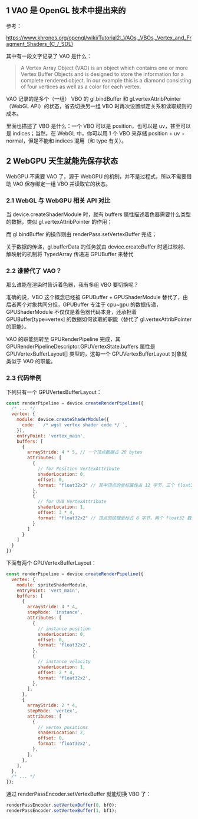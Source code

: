 ## 1 VAO 是 OpenGL 技术中提出来的

参考：

https://www.khronos.org/opengl/wiki/Tutorial2:_VAOs,_VBOs,_Vertex_and_Fragment_Shaders_(C_/_SDL)

其中有一段文字记录了 VAO 是什么：

> A Vertex Array Object (VAO) is an object which contains one or more Vertex Buffer Objects and is designed to store the information for a complete rendered object. In our example this is a diamond consisting of four vertices as well as a color for each vertex.

VAO 记录的是多个（一组） VBO 的 gl.bindBuffer 和 gl.vertexAttribPointer （WebGL API）的状态，省去切换另一组 VBO 时再次设置绑定关系和读取规则的成本。

里面也描述了 VBO 是什么：一个 VBO 可以是 position，也可以是 uv，甚至可以是 indices；当然，在 WebGL 中，你可以用 1 个 VBO 来存储 position + uv + normal，但是不能和 indices 混用（和 type 有关）。

## 2 WebGPU 天生就能先保存状态

WebGPU 不需要 VAO 了，源于 WebGPU 的机制，并不是过程式，所以不需要借助 VAO 保存绑定一组 VBO 并读取它的状态。

### 2.1 WebGL 与 WebGPU 相关 API 对比

当 device.createShaderModule 时，就有 buffers 属性描述着色器需要什么类型的数据，类似 gl.vertexAttribPointer 的作用；

而 gl.bindBuffer 的操作则由 renderPass.setVertexBuffer 完成；

关于数据的传递，gl.bufferData 的任务就由 device.createBuffer 时通过映射、解映射的机制将 TypedArray 传递进 GPUBuffer 来替代

### 2.2 谁替代了 VAO？

那么谁能在渲染时告诉着色器，我有多组 VBO 要切换呢？

准确的说，VBO 这个概念已经被 GPUBuffer + GPUShaderModule 替代了，由后者两个对象共同分担，GPUBuffer 专注于 cpu~gpu 的数据传递，GPUShaderModule 不仅仅是着色器代码本身，还承担着 GPUBuffer[type=vertex] 的数据如何读取的职能（替代了 gl.vertexAttribPointer 的职能）。

VAO 的职能则转至 GPURenderPipeline 完成，其 GPURenderPipelineDescriptor.GPUVertexState.buffers 属性是 GPUVertexBufferLayout[] 类型的，这每一个 GPUVertexBufferLayout 对象就类似于 VAO 的职能。

### 2.3 代码举例

下列只有一个 GPUVertexBufferLayout：

```javascript
const renderPipeline = device.createRenderPipeline({
  /* ... */
  vertex: {
    module: device.createShaderModule({
      code: ` /* wgsl vertex shader code */ `,
    }),
    entryPoint: 'vertex_main',
    buffers: [
      {
        arrayStride: 4 * 5, // 一个顶点数据占 20 bytes
        attributes: [
          {
            // for Position VertexAttribute
            shaderLocation: 0,
            offset: 0,
            format: "float32x3" // 其中顶点的坐标属性占 12 字节，三个 float32 数字
          },
          {
            // for UV0 VertexAttribute
            shaderLocation: 1,
            offset: 3 * 4,
            format: "float32x2" // 顶点的纹理坐标占 8 字节，两个 float32 数字
          }
        ]
      }
    ]
  }
})
```

下面有两个 GPUVertexBufferLayout：

```javascript
const renderPipeline = device.createRenderPipeline({
  vertex: {
    module: spriteShaderModule,
    entryPoint: 'vert_main',
    buffers: [
      {
        arrayStride: 4 * 4,
        stepMode: 'instance',
        attributes: [
          {
            // instance position
            shaderLocation: 0,
            offset: 0,
            format: 'float32x2',
          },
          {
            // instance velocity
            shaderLocation: 1,
            offset: 2 * 4,
            format: 'float32x2',
          },
        ],
      },
      {
        arrayStride: 2 * 4,
        stepMode: 'vertex',
        attributes: [
          {
            // vertex positions
            shaderLocation: 2,
            offset: 0,
            format: 'float32x2',
          },
        ],
      },
    ],
  },
  /* ... */
});
```

通过 renderPassEncoder.setVertexBuffer 就能切换 VBO 了：

```javascript
renderPassEncoder.setVertexBuffer(0, bf0);
renderPassEncoder.setVertexBuffer(1, bf1);
```